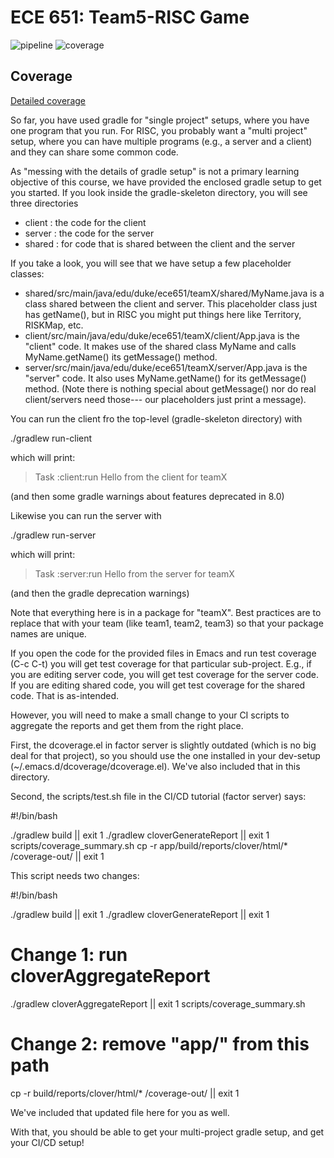 ECE 651: Team5-RISC Game
======================================

![pipeline](https://gitlab.oit.duke.edu/mz213/team5-risc-game/badges/main/pipeline.svg)
![coverage](https://gitlab.oit.duke.edu/mz213/team5-risc-game/badges/main/coverage.svg?job=test)


## Coverage
[Detailed coverage](https://mz213.pages.oit.duke.edu/team5-risc-game/dashboard.html)


So far, you have used gradle for "single project" setups, where you have one program
that you run. For RISC, you probably want a "multi project" setup, where you can have
multiple programs (e.g., a server and a client) and they can share some common code.

As "messing with the details of gradle setup" is not a primary learning objective of
this course, we have provided the enclosed gradle setup to get you started.  If you look
inside the gradle-skeleton directory, you will see three directories



 - client : the code for the client
 - server : the code for the server
 - shared : for code that is shared between the client and the server

If you take a look, you will see that we have setup a few placeholder classes:

 - shared/src/main/java/edu/duke/ece651/teamX/shared/MyName.java
   is a class shared between the client and server.  This placeholder
   class just has getName(), but in RISC you might put things here
   like Territory, RISKMap, etc.
 - client/src/main/java/edu/duke/ece651/teamX/client/App.java
   is the "client" code.  It makes use of the shared class MyName
   and calls MyName.getName() its getMessage() method.
 - server/src/main/java/edu/duke/ece651/teamX/server/App.java
   is the "server" code.  It also uses MyName.getName() for
   its getMessage() method. (Note there is nothing special
   about getMessage() nor do real client/servers need those---
   our placeholders just print a message).

You can run the client fro the top-level (gradle-skeleton directory)
with

./gradlew run-client

which will print:

> Task :client:run
Hello from the client for teamX

(and then some gradle warnings about features deprecated in 8.0)

Likewise you can run the server with

./gradlew run-server

which will print:

> Task :server:run
Hello from the server for teamX

(and then the gradle deprecation warnings)

Note that everything here is in a package for "teamX".  Best practices
are to replace that with your team (like team1, team2, team3) so
that your package names are unique.

If you open the code for the provided files in Emacs and run test
coverage (C-c C-t) you will get test coverage for that particular
sub-project.  E.g., if you are editing server code, you will get
test coverage for the server code.  If you are editing shared
code, you will get test coverage for the shared code. That is
as-intended.

However, you will need to make a small change to your CI scripts
to aggregate the reports and get them from the right place.

First, the dcoverage.el in factor server is slightly outdated
(which is no big deal for that project), so you should use the
one installed in your dev-setup (~/.emacs.d/dcoverage/dcoverage.el).
We've also included that in this directory.

Second, the scripts/test.sh file in the CI/CD tutorial (factor server) says:

#!/bin/bash

./gradlew build || exit 1
./gradlew cloverGenerateReport || exit 1
scripts/coverage_summary.sh
cp -r app/build/reports/clover/html/* /coverage-out/ || exit 1

This script needs two changes:

#!/bin/bash

./gradlew build || exit 1
./gradlew cloverGenerateReport || exit 1
# Change 1: run cloverAggregateReport
./gradlew cloverAggregateReport || exit 1
scripts/coverage_summary.sh
# Change 2: remove "app/" from this path
cp -r build/reports/clover/html/* /coverage-out/ || exit 1


We've included that updated file here for you as well.

With that, you should be able to get your multi-project gradle setup,
and get your CI/CD setup!












